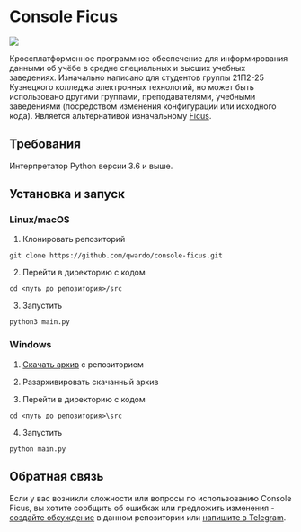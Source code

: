 # Console Ficus 
![](https://github.com/tpmax179/tpmax179.github.io/blob/main/icon.png?raw=true)

Кроссплатформенное программное обеспечение для информирования данными об учёбе в средне специальных и высших учебных заведениях. Изначально написано для студентов группы 21П2-25 Кузнецкого колледжа электронных технологий, но может быть использовано другими группами, преподавателями, учебными заведениями (посредством изменения конфигурации или исходного кода). Является альтернативой изначальному [Ficus](https://github.com/tpmax179/tpmax179.github.io).

## Требования
Интерпретатор Python версии 3.6 и выше.

## Установка и запуск
### Linux/macOS
1. Клонировать репозиторий
   
```git clone https://github.com/qwardo/console-ficus.git```

2. Перейти в директорию с кодом

```cd <путь до репозитория>/src```

3. Запустить

```python3 main.py```

### Windows
1. [Скачать архив](https://github.com/qwardo/console-ficus/archive/refs/heads/main.zip) с репозиторием

2. Разархивировать скачанный архив
   
3. Перейти в директорию с кодом
   
```cd <путь до репозитория>\src```

4. Запустить

```python main.py```

## Обратная связь
Если у вас возникли сложности или вопросы по использованию Console Ficus, вы хотите сообщить об ошибках или предложить изменения - [создайте обсуждение](https://github.com/qwardo/console-ficus/issues/new/choose) в данном репозитории или [напишите в Telegram](https://t.me/qqwardo).
